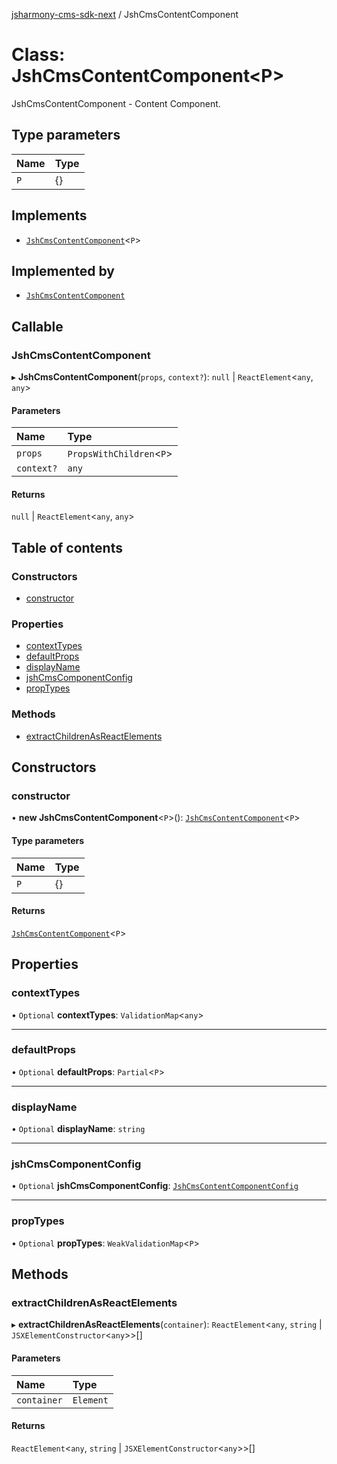 [jsharmony-cms-sdk-next](../README.md) / JshCmsContentComponent

# Class: JshCmsContentComponent\<P\>

JshCmsContentComponent - Content Component.

## Type parameters

| Name | Type |
| :------ | :------ |
| `P` | {} |

## Implements

- [`JshCmsContentComponent`](JshCmsContentComponent.md)\<`P`\>

## Implemented by

- [`JshCmsContentComponent`](JshCmsContentComponent.md)

## Callable

### JshCmsContentComponent

▸ **JshCmsContentComponent**(`props`, `context?`): ``null`` \| `ReactElement`\<`any`, `any`\>

#### Parameters

| Name | Type |
| :------ | :------ |
| `props` | `PropsWithChildren`\<`P`\> |
| `context?` | `any` |

#### Returns

``null`` \| `ReactElement`\<`any`, `any`\>

## Table of contents

### Constructors

- [constructor](JshCmsContentComponent.md#constructor)

### Properties

- [contextTypes](JshCmsContentComponent.md#contexttypes)
- [defaultProps](JshCmsContentComponent.md#defaultprops)
- [displayName](JshCmsContentComponent.md#displayname)
- [jshCmsComponentConfig](JshCmsContentComponent.md#jshcmscomponentconfig)
- [propTypes](JshCmsContentComponent.md#proptypes)

### Methods

- [extractChildrenAsReactElements](JshCmsContentComponent.md#extractchildrenasreactelements)

## Constructors

### constructor

• **new JshCmsContentComponent**\<`P`\>(): [`JshCmsContentComponent`](JshCmsContentComponent.md)\<`P`\>

#### Type parameters

| Name | Type |
| :------ | :------ |
| `P` | {} |

#### Returns

[`JshCmsContentComponent`](JshCmsContentComponent.md)\<`P`\>

## Properties

### contextTypes

• `Optional` **contextTypes**: `ValidationMap`\<`any`\>

___

### defaultProps

• `Optional` **defaultProps**: `Partial`\<`P`\>

___

### displayName

• `Optional` **displayName**: `string`

___

### jshCmsComponentConfig

• `Optional` **jshCmsComponentConfig**: [`JshCmsContentComponentConfig`](../interfaces/JshCmsContentComponentConfig.md)

___

### propTypes

• `Optional` **propTypes**: `WeakValidationMap`\<`P`\>

## Methods

### extractChildrenAsReactElements

▸ **extractChildrenAsReactElements**(`container`): `ReactElement`\<`any`, `string` \| `JSXElementConstructor`\<`any`\>\>[]

#### Parameters

| Name | Type |
| :------ | :------ |
| `container` | `Element` |

#### Returns

`ReactElement`\<`any`, `string` \| `JSXElementConstructor`\<`any`\>\>[]
